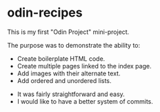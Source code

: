 # odin-recipes

This is my first "Odin Project" mini-project.

The purpose was to demonstrate the ability to:
- Create boilerplate HTML code.
- Create multiple pages linked to the index page.
- Add images with their alternate text.
- Add ordered and unordered lists.

* It was fairly straightforward and easy. 
* I would like to have a better system of commits.